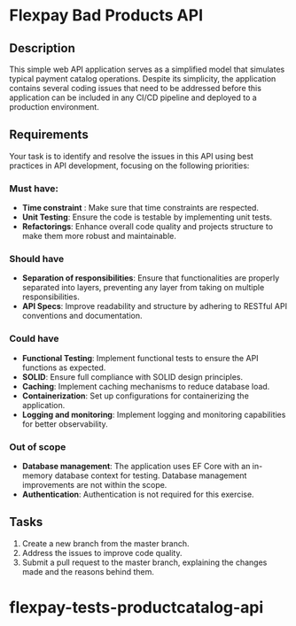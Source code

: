 # Flexpay Bad Products API

## Description
This simple web API application serves as a simplified model that simulates typical payment catalog operations. Despite its simplicity, the application contains several coding issues that need to be addressed before this application can be included in any CI/CD pipeline and deployed to a production environment.

## Requirements
Your task is to identify and resolve the issues in this API using best practices in API development, focusing on the following priorities:

### Must have:
- **Time constraint** : Make sure that time constraints are respected.
- **Unit Testing**: Ensure the code is testable by implementing unit tests.
- **Refactorings**: Enhance overall code quality and projects structure to make them more robust and maintainable.

### Should have
- **Separation of responsibilities**: Ensure that functionalities are properly separated into layers, preventing any layer from taking on multiple responsibilities.
- **API Specs**: Improve readability and structure by adhering to RESTful API conventions and documentation.

### Could have
- **Functional Testing**: Implement functional tests to ensure the API functions as expected.
- **SOLID**: Ensure full compliance with SOLID design principles.
- **Caching**: Implement caching mechanisms to reduce database load.
- **Containerization**:  Set up configurations for containerizing the application.
- **Logging and monitoring**: Implement logging and monitoring capabilities for better observability.

### Out of scope
- **Database management**: The application uses EF Core with an in-memory database context for testing. Database management improvements are not within the scope.
- **Authentication**:  Authentication is not required for this exercise.

## Tasks
1. Create a new branch from the master branch.
2. Address the issues to improve code quality.
3. Submit a pull request to the master branch, explaining the changes made and the reasons behind them.

# flexpay-tests-productcatalog-api